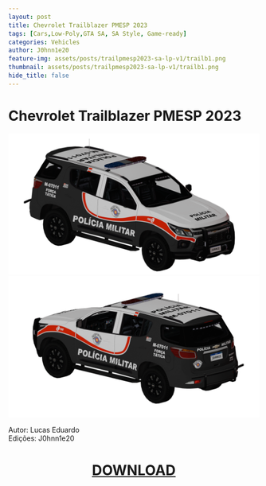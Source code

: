 ```yaml
---
layout: post
title: Chevrolet Trailblazer PMESP 2023
tags: [Cars,Low-Poly,GTA SA, SA Style, Game-ready]
categories: Vehicles
author: J0hnn1e20
feature-img: assets/posts/trailpmesp2023-sa-lp-v1/trailb1.png
thumbnail: assets/posts/trailpmesp2023-sa-lp-v1/trailb1.png
hide_title: false
---
```


# Chevrolet Trailblazer PMESP 2023

![ChevyTrailPMESP2023](/assets/posts/trailpmesp2023-sa-lp-v1/trailb1.png)
![ChevyTrailPMESP2023](/assets/posts/trailpmesp2023-sa-lp-v1/trailb2.png)

Autor: Lucas Eduardo<br>
Edições: J0hnn1e20

<!--[Confira a Trailblazer usada como base aqui.](https://www.vulpercommunity.com.br/2024/11/gta-sa-trailblazer-2021-civil.html)-->
<!--Consulte nosso [EULA](https://j0hnn1e20.github.io/EULA.html) para obter informações legais detalhadas.-->

<h1 style="text-align: center; color: white;">
    <a href="/assets/posts/trailpmesp2023-sa-lp-v1/TrailblazerPMESP-2023-SA-v1.zip" download>DOWNLOAD</a>
<h1>